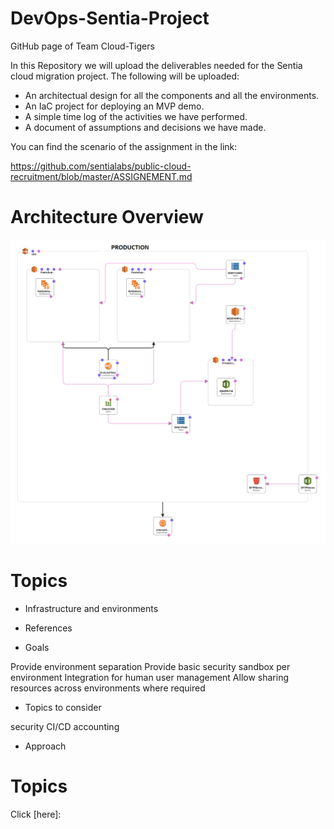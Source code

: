 # DevOps-Sentia-Project

GitHub page of Team Cloud-Tigers

In this Repository we will upload the deliverables needed for the Sentia cloud migration project. The following will be uploaded:

- An architectual design for all the components and all the environments.
- An IaC project for deploying an MVP demo.
- A simple time log of the activities we have performed.
- A document of assumptions and decisions we have made.

You can find the scenario of the assignment in the link:

https://github.com/sentialabs/public-cloud-recruitment/blob/master/ASSIGNEMENT.md

# Architecture Overview

![template1-designer (3)](https://github.com/Team-Cloud-Tigers/DevOps-Sentia-Project/blob/70859aa28b3b0b10c407dc74f48201f5496d9c25/Diagram/FinalTmpltPRODUCTION.png)

# Topics

 * Infrastructure and environments
   
 * References

 * Goals

Provide environment separation
Provide basic security sandbox per environment
Integration for human user management
Allow sharing resources across environments where required

 * Topics to consider

security
CI/CD
accounting

* Approach

# Topics 

Click [here]:
 
 
         




